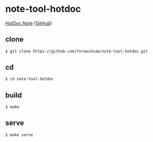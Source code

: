 # note-tool-hotdoc

[HotDoc Note](https://foreachsam.github.io/note-tool-hotdoc/doc/index.html) ([GitHub](https://github.com/foreachsam/note-tool-hotdoc))


## clone

``` sh
$ git clone https://github.com/foreachsam/note-tool-hotdoc.git
```


## cd

``` sh
$ cd note-tool-hotdoc
```


## build

``` sh
$ make
```


## serve

``` sh
$ make serve
```
